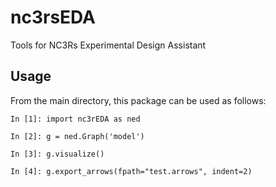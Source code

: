 # nc3rsEDA
Tools for NC3Rs Experimental Design Assistant

## Usage

From the main directory, this package can be used as follows:

    In [1]: import nc3rEDA as ned

    In [2]: g = ned.Graph('model')

    In [3]: g.visualize()

    In [4]: g.export_arrows(fpath="test.arrows", indent=2)
